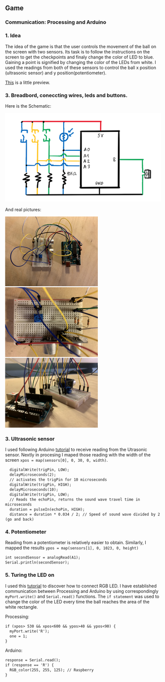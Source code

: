 ## Game
### Communication: Processing and Arduino

### 1. Idea
The idea of the game is that the user controls the movement of the ball on the screen with two sensors. Its task is to follow the instructions on the screen to get the checkpoints and finaly change the color of LED to blue. Gaining a point is signified by changing the color of the LEDs from white. I used the readings from both of these sensors to control the ball x position (ultrasonic sensor) and y position(potentiometer).

[This](https://drive.google.com/file/d/1ulfjGoZxMpCM56Oqk8ds434B8zzkwXdN/view?usp=sharing) is a little preview.

### 3. Breadbord, coneccting wires, leds and buttons.
Here is the Schematic:

<img src="https://github.com/martapienkosz/interactivemedia/blob/master/Media/nov%20170.png" width="800">

And real pictures:

<img src="https://github.com/martapienkosz/interactivemedia/blob/master/Media/nov241.jpg" width="300"> <img src="https://github.com/martapienkosz/interactivemedia/blob/master/Media/nov242.jpg" width="300"> <img src="https://github.com/martapienkosz/interactivemedia/blob/master/Media/nov243.jpg" width="300">


### 3. Ultrasonic sensor
I used following Arduino [tutorial](https://create.arduino.cc/projecthub/abdularbi17/ultrasonic-sensor-hc-sr04-with-arduino-tutorial-327ff6) to receive reading from the Utrasonic sensor. Nextly in procesing I maped those reading with the width of the screen `xpos = map(sensors[0], 0, 30, 0, width)`.

````
  digitalWrite(trigPin, LOW);
  delayMicroseconds(2);
  // activates the trigPin for 10 microseconds
  digitalWrite(trigPin, HIGH);
  delayMicroseconds(10);
  digitalWrite(trigPin, LOW);
  // Reads the echoPin, returns the sound wave travel time in microseconds
  duration = pulseIn(echoPin, HIGH);
  distance = duration * 0.034 / 2; // Speed of sound wave divided by 2 (go and back)
````


### 4. Potentiometer 
Reading from a potentiometer is relatively easier to obtain. Similarly, I mapped the results `ypos = map(sensors[1], 0, 1023, 0, height)`

````
int secondSensor = analogRead(A1);
Serial.println(secondSensor);
````


### 5. Turing the LED on
I used this [tutorial](https://create.arduino.cc/projecthub/muhammad-aqib/arduino-rgb-led-tutorial-fc003e) to discover how to connect RGB LED. I have established communication between Processing and Arduino by using correspondingly `myPort.write()` and `Serial.read()` functions. The `if statement` was used to change the color of the LED every time the ball reaches the area of the white rectangle.

Processing:
````
if (xpos> 530 && xpos<600 && ypos>40 && ypos<90) {
  myPort.write('R');
  one = 1;
}
````
Arduino:
````
response = Serial.read();
if (response == 'R') {
  RGB_color(255, 255, 125); // Raspberry
}
````  
